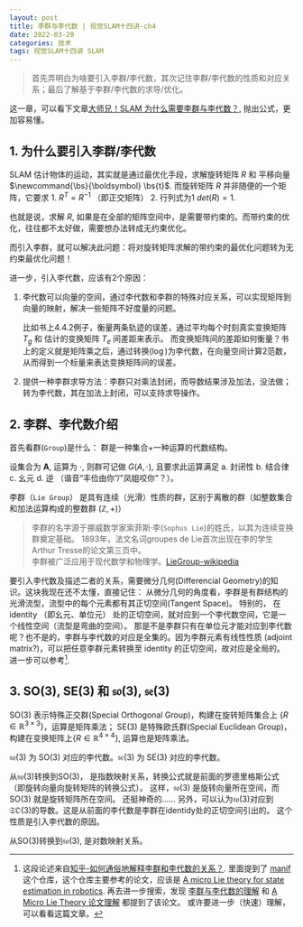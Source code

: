 ```yaml
---
layout: post
title: 李群与李代数 | 视觉SLAM十四讲-ch4
date: 2022-03-20
categories: 技术 
tags: 视觉SLAM十四讲 SLAM
---
```

> 首先弄明白为啥要引入李群/李代数，其次记住李群/李代数的性质和对应关系；最后了解基于李群/李代数的求导/优化。

这一章，可以看下文章[大师兄！SLAM 为什么需要李群与李代数？][1], 抛出公式，更加容易懂。

## 1. 为什么要引入李群/李代数

SLAM 估计物体的运动，其实就是通过最优化手段，求解旋转矩阵 $R$ 和 平移向量 $\newcommand{\bs}{\boldsymbol} \bs{t}$. 
而旋转矩阵 $R$ 并非随便的一个矩阵，它要求 1. $R^T = R^{-1}$ （即正交矩阵） 2. 行列式为1 $det(R) = 1$. 

也就是说，求解 $R$, 如果是在全部的矩阵空间中，是需要带约束的。而带约束的优化，往往都不太好做，需要想办法转成无约束优化。

而引入李群，就可以解决此问题：将对旋转矩阵求解的带约束的最优化问题转为无约束最优化问题！

进一步，引入李代数，应该有2个原因：

1. 李代数可以向量的空间，通过李代数和李群的特殊对应关系，可以实现矩阵到向量的映射，解决一些矩阵不好度量的问题。
  
   比如书上4.4.2例子，衡量两条轨迹的误差，通过平均每个时刻真实变换矩阵 $T_g$ 和 估计的变换矩阵 $T_e$ 间差距来表示。
   而变换矩阵间的差距如何衡量？书上的定义就是矩阵乘之后，通过转换($\log$)为李代数，在向量空间计算2范数，
   从而得到一个标量来表达变换矩阵间的误差。

2. 提供一种李群求导方法：李群只对乘法封闭，而导数结果涉及加法，没法做；转为李代数，其在加法上封闭，可以支持求导操作。

## 2. 李群、李代数介绍

首先看群(`Group`)是什么： 群是一种集合+一种运算的代数结构。

设集合为 $\mathbf{A}$, 运算为 $\cdot$, 则群可记做 $G(A, \cdot)$, 
且要求此运算满足 a. 封闭性 b. 结合律 c. 幺元 d. 逆 （谐音“丰俭由你”/"凤姐咬你"？）。

李群（`Lie Group`） 是具有连续（光滑）性质的群，区别于离散的群（如整数集合和加法运算构成的整数群 $(\mathbb{Z}, +)$）
   
> 李群的名字源于挪威数学家索菲斯·李(`Sophus Lie`)的姓氏，以其为连续变换群奠定基础。
1893年，法文名词groupes de Lie首次出现在李的学生Arthur Tresse的论文第三页中。  
李群被广泛应用于现代数学和物理学。[LieGroup-wikipedia][2]

要引入李代数及描述二者的关系，需要微分几何(Differencial Geometry)的知识。这块我现在还不太懂，直接记住：
从微分几何的角度看，李群是有群结构的光滑流型，流型中的每个元素都有其正切空间(Tangent Space)。 特别的，
在 identity （即幺元、单位元） 处的正切空间，就对应到一个李代数空间，它是一个线性空间（流型是弯曲的空间）。
那是不是李群只有在单位元才能对应到李代数呢？也不是的，李群与李代数的对应是全集的。因为李群元素有线性性质
(adjoint matrix?)，可以把任意李群元素转换至 identity 的正切空间，故对应是全局的。
进一步可以参考[^1]. 

[^1]: 这段论述来自[知乎-如何通俗地解释李群和李代数的关系？][3]. 里面提到了 
[manif](https://github.com/artivis/manif) 这个仓库，这个仓库主要参考的论文，应该是
[A micro Lie theory for state estimation in robotics](https://arxiv.org/abs/1812.01537).
再去进一步搜索，发现
[李群与李代数的理解](https://blog.csdn.net/qq_43066145/article/details/114818091) 和
[A Micro Lie Theory 论文理解](https://www.cnblogs.com/JingeTU/p/13466236.html) 都提到了该论文。
或许要进一步（快速）理解，可以看看这篇文章。

## 3. $\mathrm{SO}(3)$, $\mathrm{SE}(3)$ 和 $\mathfrak{so}(3)$, $\mathfrak{se}(3)$

$\mathrm{SO}(3)$ 表示特殊正交群(Special Orthogonal Group)，构建在旋转矩阵集合上 
$\left \{R \in \mathbb{R}^{3 \times 3} \right \}$，运算是矩阵乘法； 
$\mathrm{SE}(3)$ 是特殊欧氏群(Special Euclidean Group)，
构建在变换矩阵上$\left \{ R \in \mathbb{R}^{4 \times 4} \right \}$, 运算也是矩阵乘法。

$\mathfrak{so}(3)$ 为 $\mathrm{SO}(3)$ 对应的李代数。$\mathfrak{se}(3)$ 为 $\mathrm{SE}(3)$ 对应的李代数。

从$\mathfrak{so}(3)$转换到$\mathrm{SO}(3)$， 是指数映射关系，转换公式就是前面的罗德里格斯公式（即旋转向量向旋转矩阵的转换公式）。
这样，$\mathfrak{so}(3)$ 是旋转向量所在空间，而 $\mathrm{SO}(3)$ 就是旋转矩阵所在空间。
还挺神奇的……
另外，可以认为$\mathfrak{so}(3)$对应到$\mathfrak{SO}(3)$的导数。这是从前面的李代数是李群在identidy处的正切空间引出的。
这个性质是引入李代数的原因。

从$\mathrm{SO}(3)$转换到$\mathfrak{so}(3)$, 是对数映射关系。


[1]: https://mp.weixin.qq.com/s/sVjy9kr-8qc9W9VN78JoDQ "大师兄！SLAM 为什么需要李群与李代数？"
[2]: https://zh.wikipedia.org/wiki/%E6%9D%8E%E7%BE%A4 "Lie Group"
[3]: https://www.zhihu.com/question/356466246 "如何通俗地解释李群和李代数的关系？"